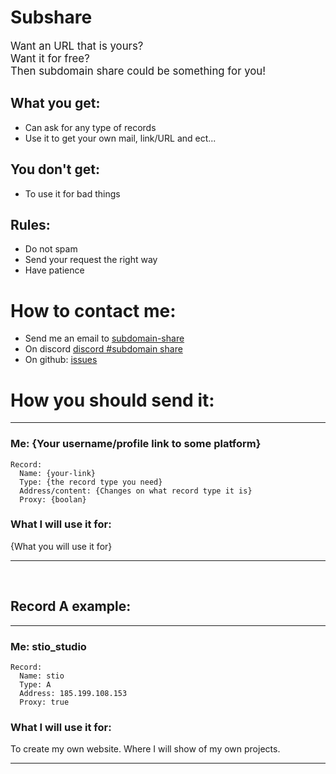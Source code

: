# Subshare
<big>
Want an URL that is yours?<br>
Want it for free?<br>
Then subdomain share could be something for you!
</big>

## What you get:
* Can ask for any type of records
* Use it to get your own mail, link/URL and ect...
## You don't get:
* To use it for bad things

## Rules:
* Do not spam
* Send your request the right way
* Have patience

# How to contact me:
* Send me an email to [subdomain-share](mailto:subdomain-share@stio.studio)
* On discord [discord #subdomain share](https://discord.gg/TJRt5CKV5e)
* On github: [issues](https://github.com/StioStudio/share/issues/new)

# How you should send it:

---

### Me: {Your username/profile link to some platform}
```
Record:
  Name: {your-link}
  Type: {the record type you need}
  Address/content: {Changes on what record type it is}
  Proxy: {boolan}
```
### What I will use it for:
{What you will use it for}

---

<br>

## Record A example:

---

### Me: stio_studio
```
Record:
  Name: stio
  Type: A
  Address: 185.199.108.153
  Proxy: true
```
### What I will use it for:
To create my own website. Where I will show of my own projects.

---